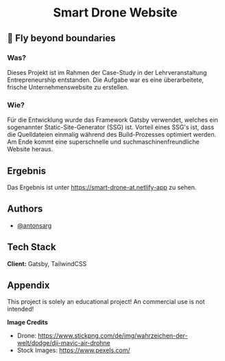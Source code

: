 <h1 align="center">
  Smart Drone Website
</h1>

## 🚀 Fly beyond boundaries

### Was?
Dieses Projekt ist im Rahmen der Case-Study in der Lehrveranstaltung Entrepreneurship entstanden. Die Aufgabe war es eine überarbeitete, frische Unternehmenswebsite zu erstellen.

### Wie?
Für die Entwicklung wurde das Framework Gatsby verwendet, welches ein sogenannter Static-Site-Generator (SSG) ist. Vorteil eines SSG's ist, dass die Quelldateien einmalig während des Build-Prozesses optimiert werden. Am Ende kommt eine superschnelle und suchmaschinenfreundliche Website heraus.

## Ergebnis

Das Ergebnis ist unter https://smart-drone-at.netlify-app zu sehen.


## Authors

- [@antonsarg](https://github.com/antonsarg)


## Tech Stack

**Client:** Gatsby, TailwindCSS

## Appendix

This project is solely an educational project! An commercial use is not intended!

**Image Credits**
- Drone: https://www.stickpng.com/de/img/wahrzeichen-der-welt/dodge/dji-mavic-air-drohne
- Stock Images: https://www.pexels.com/

